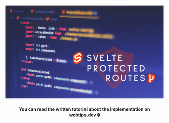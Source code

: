 <h1 align="center">
    <img src="svelte-protected-routes.png" alt="Protected routes for Svelte" />
</h1>
<h4 align="center">You can read the written tutorial about the implementation on <strong><a href="https://www.webtips.dev/how-to-set-up-protected-routes-in-your-svelte-application">webtips.dev</a></strong> 🔒</h4>
